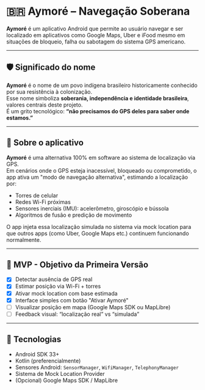 # 🇧🇷 Aymoré – Navegação Soberana

**Aymoré** é um aplicativo Android que permite ao usuário navegar e ser localizado em aplicativos como Google Maps, Uber e iFood mesmo em situações de bloqueio, falha ou sabotagem do sistema GPS americano.

---

## 🛡️ Significado do nome

**Aymoré** é o nome de um povo indígena brasileiro historicamente conhecido por sua resistência à colonização.  
Esse nome simboliza **soberania, independência e identidade brasileira**, valores centrais deste projeto.  
É um grito tecnológico: **“não precisamos do GPS deles para saber onde estamos.”**

---

## 📲 Sobre o aplicativo

**Aymoré** é uma alternativa 100% em software ao sistema de localização via GPS.  
Em cenários onde o GPS esteja inacessível, bloqueado ou comprometido, o app ativa um "modo de navegação alternativa", estimando a localização por:

- Torres de celular
- Redes Wi-Fi próximas
- Sensores inerciais (IMU): acelerômetro, giroscópio e bússola
- Algoritmos de fusão e predição de movimento

O app injeta essa localização simulada no sistema via mock location para que outros apps (como Uber, Google Maps etc.) continuem funcionando normalmente.

---

## 🚀 MVP - Objetivo da Primeira Versão

- [x] Detectar ausência de GPS real
- [x] Estimar posição via Wi-Fi + torres
- [x] Ativar mock location com base estimada
- [x] Interface simples com botão "Ativar Aymoré"
- [ ] Visualizar posição em mapa (Google Maps SDK ou MapLibre)
- [ ] Feedback visual: “localização real” vs “simulada”

---

## 🧰 Tecnologias

- Android SDK 33+
- Kotlin (preferencialmente)
- Sensores Android: `SensorManager`, `WifiManager`, `TelephonyManager`
- Sistema de Mock Location Provider
- (Opcional) Google Maps SDK / MapLibre
